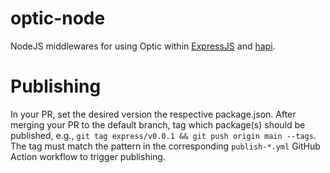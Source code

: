 # optic-node

NodeJS middlewares for using Optic within [ExpressJS](https://expressjs.com) and [hapi](https://hapi.dev).

# Publishing

In your PR, set the desired version the respective package.json. After merging your PR to the default branch,
tag which package(s) should be published, e.g., `git tag express/v0.0.1 && git push origin main --tags`. The tag
must match the pattern in the corresponding `publish-*.yml` GitHub Action workflow to trigger publishing.
